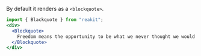 By default it renders as a `<blockquote>`.

```jsx
import { Blackquote } from "reakit";
<div>
  <Blockquote>
    Freedom means the opportunity to be what we never thought we would be.
  </Blockquote>
</div>
```
